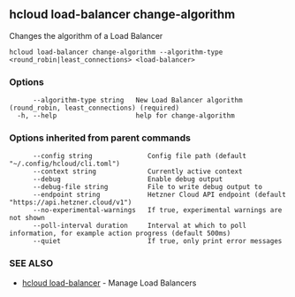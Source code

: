 ## hcloud load-balancer change-algorithm

Changes the algorithm of a Load Balancer

```
hcloud load-balancer change-algorithm --algorithm-type <round_robin|least_connections> <load-balancer>
```

### Options

```
      --algorithm-type string   New Load Balancer algorithm (round_robin, least_connections) (required)
  -h, --help                    help for change-algorithm
```

### Options inherited from parent commands

```
      --config string              Config file path (default "~/.config/hcloud/cli.toml")
      --context string             Currently active context
      --debug                      Enable debug output
      --debug-file string          File to write debug output to
      --endpoint string            Hetzner Cloud API endpoint (default "https://api.hetzner.cloud/v1")
      --no-experimental-warnings   If true, experimental warnings are not shown
      --poll-interval duration     Interval at which to poll information, for example action progress (default 500ms)
      --quiet                      If true, only print error messages
```

### SEE ALSO

* [hcloud load-balancer](hcloud_load-balancer.md)	 - Manage Load Balancers
